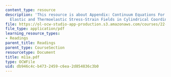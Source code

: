 ```yaml
---
content_type: resource
description: 'This resource is about Appendix: Continuum Equations For Three-dimensional
  Elastic and Thermoelastic Stress-Strain Fields in Cylindrical Coordinates.'
file: https://ol-ocw-studio-app-production.s3.amazonaws.com/courses/22-314j-structural-mechanics-in-nuclear-power-technology-fall-2006/db946c4cb4732459c6ea2d854836c3b0_m11a.pdf
file_type: application/pdf
learning_resource_types:
- Readings
parent_title: Readings
parent_type: CourseSection
resourcetype: Document
title: m11a.pdf
type: OCWFile
uid: db946c4c-b473-2459-c6ea-2d854836c3b0
---
```

